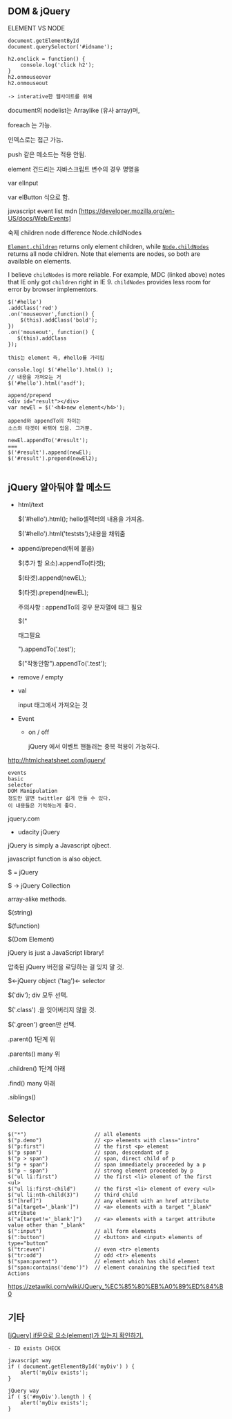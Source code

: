 ## DOM & jQuery

ELEMENT VS NODE

```
document.getElementById
document.querySelector('#idname');

h2.onclick = function() {
    console.log('click h2');
}
h2.onmouseover
h2.onmouseout

-> interative한 웹사이트를 위해
```



document의 nodelist는 Arraylike (유사 array)며, 

foreach 는 가능.

인덱스로는 접근 가능. 

push 같은 메소드는 적용 안됨.



element 건드리는 자바스크립트 변수의 경우 명명을

var elInput

var elButton 식으로 함.



javascript event list mdn [https://developer.mozilla.org/en-US/docs/Web/Events]



숙제 children node difference Node.childNodes

[`Element.children`](https://developer.mozilla.org/en/DOM/Element.children) returns only element children, while [`Node.childNodes`](https://developer.mozilla.org/En/DOM/Node.childNodes) returns all node children. Note that elements are nodes, so both are available on elements.

I believe `childNodes` is more reliable. For example, MDC (linked above) notes that IE only got `children` right in IE 9. `childNodes` provides less room for error by browser implementors.

```
$('#hello')
.addClass('red')
.on('mouseover',function() {
    $(this).addClass('bold');
})
.on('mouseout', function() {
   $(this).addClass 
});

this는 element 즉, #hello를 가리킴
```



```
console.log( $('#hello').html() );
// 내용을 가져오는 거
$('#hello').html('asdf');
```



```
append/prepend
<div id="result"></div>
var newEl = $('<h4>new element</h4>');

append와 appendTo의 차이는
소스와 타겟이 바뀌어 있음. 그거뿐.

newEl.appendTo('#result');
===
$('#result').append(newEl);
$('#result').prepend(newEl2);


```



## jQuery 알아둬야 할 메소드

- html/text

  $('#hello').html(); hello셀렉터의 내용을 가져옴.

  $('#hello').html('teststs');내용을 채워줌

- append/prepend(뒤에 붙음)

  $(추가 할 요소).appendTo(타겟);

  $(타겟).append(newEL);

  $(타겟).prepend(newEL); 

  주의사항 : appendTo의 경우 문자열에 태그 필요

   $("<p>태그필요</p>").appendTo('.test');

  $("작동안함").appendTo('.test');

- remove / empty

- val

  input 태그에서 가져오는 것

- Event

  - on / off

    jQuery 에서 이벤트 핸들러는 중복 적용이 가능하다.

    


http://htmlcheatsheet.com/jquery/

```
events
basic
selector
DOM Manipulation
정도만 알면 twittler 쉽게 만들 수 있다.
이 내용들은 기억하는게 좋다.

```

jquery.com



- udacity jQuery 

jQuery is simply a Javascript ojbect.

javascript function is also object.



$ = jQuery

$ -> jQuery Collection 

array-alike methods.

$(string)

$(function)

$(Dom Element)

jQuery is just a JavaScript library!

압축된 jQuery 버전을 로딩하는 걸 잊지 말 것. 

$<-jQuery object ('tag')<- selector

$('div'); div 모두 선택.

$('.class') .을 잊어버리지 않을 것.

$('.green') green만 선택.



.parent() 1단계 위

.parents() many 위

.children() 1단계 아래

.find() many 아래

.siblings()



## Selector

```
$("*")                      // all elements
$("p.demo")                 // <p> elements with class="intro"
$("p:first")                // the first <p> element
$("p span")                 // span, descendant of p
$("p > span")               // span, direct child of p
$("p + span")               // span immediately proceeded by a p
$("p ~ span")               // strong element proceeded by p
$("ul li:first")            // the first <li> element of the first <ul>
$("ul li:first-child")      // the first <li> element of every <ul>
$("ul li:nth-child(3)")     // third child
$("[href]")                 // any element with an href attribute
$("a[target='_blank']")     // <a> elements with a target "_blank" attribute
$("a[target!='_blank']")    // <a> elements with a target attribute value other than "_blank"
$(":input")                 // all form elements
$(":button")                // <button> and <input> elements of type="button"
$("tr:even")                // even <tr> elements
$("tr:odd")                 // odd <tr> elements
$("span:parent")            // element which has child element
$("span:contains('demo')")  // element conaining the specified text
Actions  
```

https://zetawiki.com/wiki/JQuery_%EC%85%80%EB%A0%89%ED%84%B0



## 기타 

[[jQuery\] if문으로 요소(element)가 있는지 확인하기.](http://gyuha.tistory.com/343)

```
- ID exists CHECK

javascript way
if ( document.getElementById('myDiv') ) {
    alert('myDiv exists');
}

jQuery way
if ( $('#myDiv').length ) {
    alert('myDiv exists');
}
```

